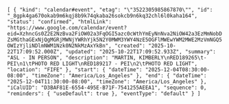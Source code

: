 `[
  {
    "kind": "calendar#event",
    "etag": "\"3522305985867870\"",
    "id": "_8gpk4ga670okab9m6kqj8b9k74qkaba26sokcb9n6kq32chl6l0kaha164",
    "status": "confirmed",
    "htmlLink": "https://www.google.com/calendar/event?eid=XzhncGs0Z2E2NzBva2FiOW02a3FqOGI5azc0cWthYmEyNnNva2NiOW42a3EzMmNobDZsMGthaGExNjQgMGRjMWNjYWRhYjk5N2Y0MWM3YWY4NzE5OGFlMWEwYWM2MWE2MzVmNGQ5OWIzYjliNDlmNWM1Nzk0N2NkMzAxYkBn",
    "created": "2025-10-22T17:09:52.000Z",
    "updated": "2025-10-22T17:09:52.933Z",
    "summary": "ASL - IN PERSON",
    "description": "MARTIN, KIMBERLY\nRED189265\t- PEI\n1\tPHOTO RED LIGHT\nRED189217 - PEI\n2\tPHOTO RED LIGHT",
    "location": "FIFE"
    },
    "start": {
      "dateTime": "2025-12-04T08:30:00-08:00",
      "timeZone": "America/Los_Angeles"
    },
    "end": {
      "dateTime": "2025-12-04T11:30:00-08:00",
      "timeZone": "America/Los_Angeles"
    },
    "iCalUID": "D3BAF81E-6554-495E-B71F-7541255AEEA1",
    "sequence": 0,
    "reminders": {
      "useDefault": true
    },
    "eventType": "default"
  }
]`